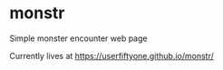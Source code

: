 # monstr
Simple monster encounter web page

Currently lives at https://userfiftyone.github.io/monstr/
